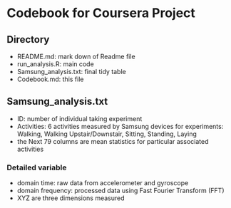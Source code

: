 # Codebook for Coursera Project

## Directory
* README.md: mark down of Readme file
* run_analysis.R: main code
* Samsung_analysis.txt: final tidy table
* Codebook.md:  this file

## Samsung_analysis.txt
* ID: number of  individual taking experiment
* Activities: 6 activities measured by Samsung devices for experiments: Walking, Walking Upstair/Downstair, Sitting, Standing, Laying
* the Next 79 columns are mean statistics for particular associated activities
### Detailed variable
* domain time: raw data from accelerometer and gyroscope 
* domain frequency: processed data using Fast Fourier Transform (FFT)
* XYZ are three dimensions measured
